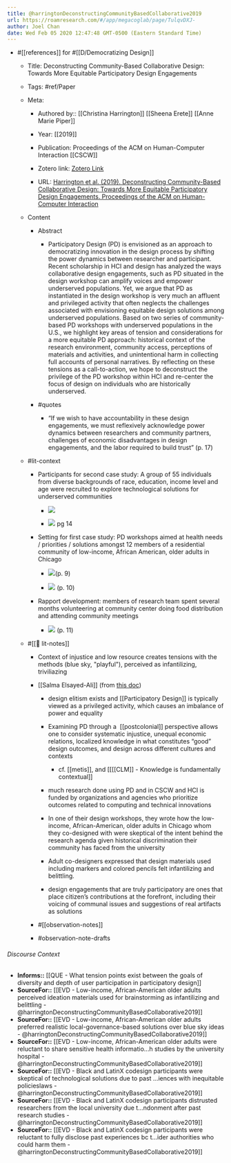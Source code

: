 ```yaml
---
title: @harringtonDeconstructingCommunityBasedCollaborative2019
url: https://roamresearch.com/#/app/megacoglab/page/TulqvDXJ-
author: Joel Chan
date: Wed Feb 05 2020 12:47:48 GMT-0500 (Eastern Standard Time)
---
```


- #[[references]] for #[[D/Democratizing Design]]

    - Title: Deconstructing Community-Based Collaborative Design: Towards More Equitable Participatory Design Engagements

    - Tags: #ref/Paper

    - Meta:

        - Authored by:: [[Christina Harrington]] [[Sheena Erete]] [[Anne Marie Piper]]

        - Year: [[2019]]

        - Publication: Proceedings of the ACM on Human-Computer Interaction [[CSCW]]

        - Zotero link: [Zotero Link](zotero://select/items/1_K5X4EUJW)

        - URL: [Harrington et al. (2019). Deconstructing Community-Based Collaborative Design: Towards More Equitable Participatory Design Engagements. Proceedings of the ACM on Human-Computer Interaction](https://doi.org/10.1145/3359318)

    - Content

        - Abstract

            - Participatory Design (PD) is envisioned as an approach to democratizing innovation in the design process by shifting the power dynamics between researcher and participant. Recent scholarship in HCI and design has analyzed the ways collaborative design engagements, such as PD situated in the design workshop can amplify voices and empower underserved populations. Yet, we argue that PD as instantiated in the design workshop is very much an affluent and privileged activity that often neglects the challenges associated with envisioning equitable design solutions among underserved populations. Based on two series of community-based PD workshops with underserved populations in the U.S., we highlight key areas of tension and considerations for a more equitable PD approach: historical context of the research environment, community access, perceptions of materials and activities, and unintentional harm in collecting full accounts of personal narratives. By reflecting on these tensions as a call-to-action, we hope to deconstruct the privilege of the PD workshop within HCI and re-center the focus of design on individuals who are historically underserved.

        - #quotes

            - “If we wish to have accountability in these design engagements, we must reflexively acknowledge power dynamics between researchers and community partners, challenges of economic disadvantages in design engagements, and the labor required to build trust” (p. 17)

    - #lit-context

        - Participants for second case study: A group of 55 individuals from diverse backgrounds of race, education, income level and age were recruited to explore technological solutions for underserved communities

            - ![](https://firebasestorage.googleapis.com/v0/b/firescript-577a2.appspot.com/o/imgs%2Fapp%2Fmegacoglab%2FivfK_aem8H.png?alt=media&token=fe43e3ee-784f-41d4-a5ca-68c5afd7a808)

            - ![](https://firebasestorage.googleapis.com/v0/b/firescript-577a2.appspot.com/o/imgs%2Fapp%2Fmegacoglab%2FbHlvvXflPa.png?alt=media&token=8c753597-14e2-4a30-9cab-f1fd3986a143) pg 14

        - Setting for first case study: PD workshops aimed at health needs / priorities / solutions amongst 12 members of a residential community of low-income, African American, older adults in Chicago

            - ![](https://firebasestorage.googleapis.com/v0/b/firescript-577a2.appspot.com/o/imgs%2Fapp%2Fmegacoglab%2FhO4pv7znt3.png?alt=media&token=305dc6a5-f0ef-4c29-8ca3-491b214f0ebd)(p. 9)

            - ![](https://firebasestorage.googleapis.com/v0/b/firescript-577a2.appspot.com/o/imgs%2Fapp%2Fmegacoglab%2FuIVpfS21oX.png?alt=media&token=06b57999-38fa-4840-8b73-1a78c661bbf0) (p. 10)

        - Rapport development: members of research team spent several months volunteering at community center doing food distribution and attending community meetings

            - ![](https://firebasestorage.googleapis.com/v0/b/firescript-577a2.appspot.com/o/imgs%2Fapp%2Fmegacoglab%2F0V-64GhKbk.png?alt=media&token=bbf0a50b-e0be-4e95-8cc7-16d4d7b2dfb7) (p. 11)

    - #[[📝 lit-notes]]

        - Context of injustice and low resource creates tensions with the methods (blue sky, "playful"), perceived as infantilizing, triviliazing

        - [[Salma Elsayed-Ali]] (from [this doc](https://docs.google.com/document/d/1PcR40SFfbEOLfn8vUvYBwbS4H5nnZhsXOEHC1VEDtk0/edit#))

            - design elitism exists and [[Participatory Design]] is typically viewed as a privileged activity, which causes an imbalance of power and equality

            - Examining PD through a  [[postcolonial]] perspective allows one to consider systematic injustice, unequal economic relations, localized knowledge in what constitutes “good” design outcomes, and design across different cultures and contexts

                - cf. [[metis]], and [[[[CLM]] - Knowledge is fundamentally contextual]]

            - much research done using PD and in CSCW and HCI is funded by organizations and agencies who prioritize outcomes related to computing and technical innovations

            - In one of their design workshops, they wrote how the low-income, African-American, older adults in Chicago whom they co-designed with were skeptical of the intent behind the research agenda given historical discrimination their community has faced from the university

            - Adult co-designers expressed that design materials used including markers and colored pencils felt infantilizing and belittling.

            - design engagements that are truly participatory are ones that place citizen’s contributions at the forefront, including their voicing of communal issues and suggestions of real artifacts as solutions

        - #[[observation-notes]]

        - #observation-note-drafts

###### Discourse Context

- **Informs::** [[QUE - What tension points exist between the goals of diversity and depth of user participation in participatory design]]
- **SourceFor::** [[EVD - Low-income, African-American older adults perceived ideation materials used for brainstorming as infantilizing and belittling - @harringtonDeconstructingCommunityBasedCollaborative2019]]
- **SourceFor::** [[EVD - Low-income, African-American older adults preferred realistic local-governance-based solutions over blue sky ideas - @harringtonDeconstructingCommunityBasedCollaborative2019]]
- **SourceFor::** [[EVD - Low-income, African-American older adults were reluctant to share sensitive health informatio...h studies by the university hospital - @harringtonDeconstructingCommunityBasedCollaborative2019]]
- **SourceFor::** [[EVD - Black and LatinX codesign participants were skeptical of technological solutions due to past ...iences with inequitable policieslaws - @harringtonDeconstructingCommunityBasedCollaborative2019]]
- **SourceFor::** [[EVD - Black and LatinX codesign participants distrusted researchers from the local university due t...ndonment after past research studies - @harringtonDeconstructingCommunityBasedCollaborative2019]]
- **SourceFor::** [[EVD - Black and LatinX codesign participants were reluctant to fully disclose past experiences bc t...ider authorities who could harm them - @harringtonDeconstructingCommunityBasedCollaborative2019]]
